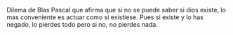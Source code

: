 Dilema de Blas Pascal que afirma que si no se puede saber si dios existe, lo mas conveniente es actuar como si existiese. Pues si existe y lo has negado, lo pierdes todo pero si no, no pierdes nada.
